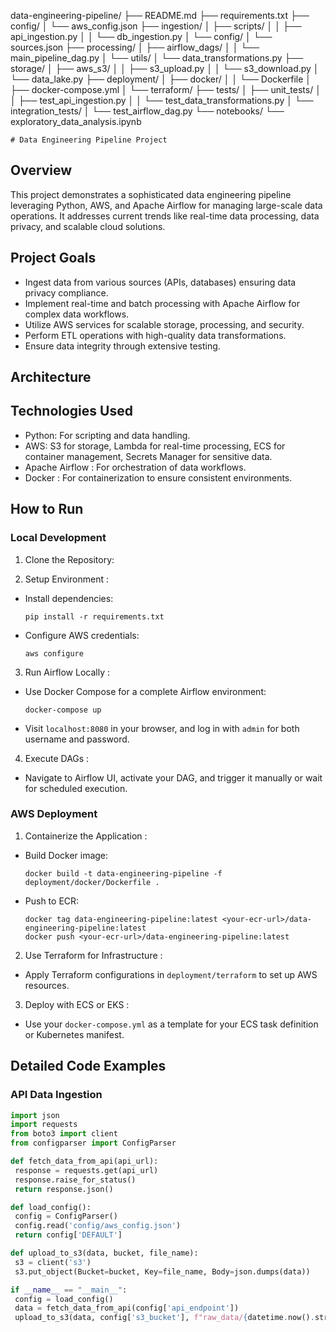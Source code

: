 data-engineering-pipeline/
├── README.md
├── requirements.txt
├── config/
│   └── aws_config.json
├── ingestion/
│   ├── scripts/
│   │   ├── api_ingestion.py
│   │   └── db_ingestion.py
│   └── config/
│       └── sources.json
├── processing/
│   ├── airflow_dags/
│   │   └── main_pipeline_dag.py
│   └── utils/
│       └── data_transformations.py
├── storage/
│   ├── aws_s3/
│   │   ├── s3_upload.py
│   │   └── s3_download.py
│   └── data_lake.py
├── deployment/
│   ├── docker/
│   │   └── Dockerfile
│   ├── docker-compose.yml
│   └── terraform/
├── tests/
│   ├── unit_tests/
│   │   ├── test_api_ingestion.py
│   │   └── test_data_transformations.py
│   └── integration_tests/
│       └── test_airflow_dag.py
└── notebooks/
    └── exploratory_data_analysis.ipynb

    # Data Engineering Pipeline Project

## Overview

This project demonstrates a sophisticated data engineering pipeline leveraging Python, AWS, and Apache Airflow for managing large-scale data operations. It addresses current trends like real-time data processing, data privacy, and scalable cloud solutions.

## Project Goals

- Ingest data from various sources (APIs, databases) ensuring data privacy compliance.
- Implement real-time and batch processing with Apache Airflow for complex data workflows.
- Utilize AWS services for scalable storage, processing, and security.
- Perform ETL operations with high-quality data transformations.
- Ensure data integrity through extensive testing.

## Architecture

## Technologies Used

- Python: For scripting and data handling.
- AWS: S3 for storage, Lambda for real-time processing, ECS for container management, Secrets Manager for sensitive data.
- Apache Airflow : For orchestration of data workflows.
- Docker : For containerization to ensure consistent environments.

## How to Run

### Local Development

1. Clone the Repository:

2. Setup Environment :
- Install dependencies:
  ```
  pip install -r requirements.txt
  ```
- Configure AWS credentials:
  ```
  aws configure
  ```

3. Run Airflow Locally :
- Use Docker Compose for a complete Airflow environment:
  ```
  docker-compose up
  ```
- Visit `localhost:8080` in your browser, and log in with `admin` for both username and password.

4. Execute DAGs :
- Navigate to Airflow UI, activate your DAG, and trigger it manually or wait for scheduled execution.

### AWS Deployment

1. Containerize the Application :
- Build Docker image:
  ```
  docker build -t data-engineering-pipeline -f deployment/docker/Dockerfile .
  ```
- Push to ECR:
  ```
  docker tag data-engineering-pipeline:latest <your-ecr-url>/data-engineering-pipeline:latest
  docker push <your-ecr-url>/data-engineering-pipeline:latest
  ```

2. Use Terraform for Infrastructure :
- Apply Terraform configurations in `deployment/terraform` to set up AWS resources.

3. Deploy with ECS or EKS :
- Use your `docker-compose.yml` as a template for your ECS task definition or Kubernetes manifest.

## Detailed Code Examples

### API Data Ingestion

```python
import json
import requests
from boto3 import client
from configparser import ConfigParser

def fetch_data_from_api(api_url):
 response = requests.get(api_url)
 response.raise_for_status()
 return response.json()

def load_config():
 config = ConfigParser()
 config.read('config/aws_config.json')
 return config['DEFAULT']

def upload_to_s3(data, bucket, file_name):
 s3 = client('s3')
 s3.put_object(Bucket=bucket, Key=file_name, Body=json.dumps(data))

if __name__ == "__main__":
 config = load_config()
 data = fetch_data_from_api(config['api_endpoint'])
 upload_to_s3(data, config['s3_bucket'], f"raw_data/{datetime.now().strftime('%Y%m%d_%H%M%S')}.json")
